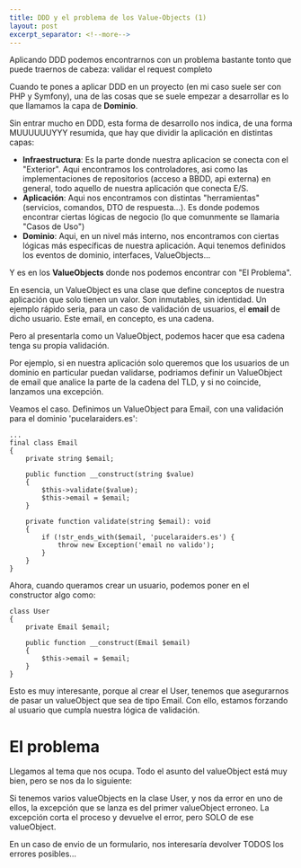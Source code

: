 ```yaml
---
title: DDD y el problema de los Value-Objects (1)
layout: post
excerpt_separator: <!--more-->
---
```


Aplicando DDD podemos encontrarnos con un problema bastante tonto que puede traernos de cabeza: validar el request completo<!--more-->

Cuando te pones a aplicar DDD en un proyecto (en mi caso suele ser con PHP y Symfony), una de las cosas que se suele
empezar a desarrollar es lo que llamamos la capa de **Dominio**.

Sin entrar mucho en DDD, esta forma de desarrollo nos indica, de una forma MUUUUUUYYY resumida, que hay que dividir la aplicación
en distintas capas:

  - **Infraestructura**: Es la parte donde nuestra aplicacion se conecta con el "Exterior". Aqui encontramos los controladores, asi como
las implementaciones de repositorios (acceso a BBDD, api externa) en general, todo aquello de nuestra aplicación que conecta E/S.
  - **Aplicación**: Aqui nos encontramos con distintas "herramientas" (servicios, comandos, DTO de respuesta...). Es donde podemos encontrar
ciertas lógicas de negocio (lo que comunmente se llamaria "Casos de Uso")
  - **Dominio**: Aqui, en un nivel más interno, nos encontramos con ciertas lógicas más específicas de nuestra aplicación. Aqui tenemos
definidos los eventos de dominio, interfaces, ValueObjects...

Y es en los **ValueObjects** donde nos podemos encontrar con "El Problema".

En esencia, un ValueObject es una clase que define conceptos de nuestra aplicación que solo tienen un valor. Son inmutables,
sin identidad. Un ejemplo rápido seria, para un caso de validación de usuarios, el **email** de dicho usuario. Este email, en concepto, 
es una cadena.

Pero al presentarla como un ValueObject, podemos hacer que esa cadena tenga su propia validación.

Por ejemplo, si en nuestra aplicación solo queremos que los usuarios de un dominio en particular puedan validarse, 
podriamos definir un ValueObject de email que analice la parte de la cadena del TLD, y si no coincide, lanzamos una excepción.

Veamos el caso. Definimos un ValueObject para Email, con una validación para el dominio 'pucelaraiders.es':

    ...
    final class Email
    {
        private string $email;
        
        public function __construct(string $value)
        {
            $this->validate($value);
            $this->email = $email;
        }

        private function validate(string $email): void
        {
            if (!str_ends_with($email, 'pucelaraiders.es') {
                throw new Exception('email no valido');
            }
        }
    }

Ahora, cuando queramos crear un usuario, podemos poner en el constructor algo como:

```
class User
{
    private Email $email;
    
    public function __construct(Email $email)
    {
        $this->email = $email;
    }
}
```

Esto es muy interesante, porque al crear el User, tenemos que asegurarnos de pasar un valueObject que sea de tipo Email.
Con ello, estamos forzando al usuario que cumpla nuestra lógica de validación.

# El problema
Llegamos al tema que nos ocupa. Todo el asunto del valueObject está muy bien, pero se nos da lo siguiente:

Si tenemos varios valueObjects en la clase User, y nos da error en uno de ellos, la excepción que se lanza es del primer 
valueObject erroneo. La excepción corta el proceso y devuelve el error, pero SOLO de ese valueObject. 

En un caso de envio de un formulario, nos interesaría devolver TODOS los errores posibles...